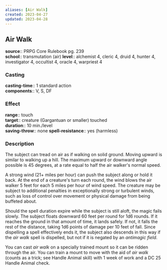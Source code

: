 ```yaml
---
aliases: [Air Walk]
created: 2023-04-27
updated: 2023-04-28
---
```


## Air Walk

**source**:: PRPG Core Rulebook pg. 239  
**school**:: transmutation (air)
**level**:: alchemist 4, cleric 4, druid 4, hunter 4, investigator 4, occultist 4, oracle 4, warpriest 4

### Casting

**casting-time**:: 1 standard action  
**components**:: V, S, DF

### Effect

**range**:: touch  
**target**:: creature (Gargantuan or smaller) touched  
**duration**:: 10 min./level  
**saving-throw**:: none
**spell-resistance**:: yes (harmless)

### Description

The subject can tread on air as if walking on solid ground. Moving upward is similar to walking up a hill. The maximum upward or downward angle possible is 45 degrees, at a rate equal to half the air walker's normal speed.  
  
A strong wind (21+ miles per hour) can push the subject along or hold it back. At the end of a creature's turn each round, the wind blows the air walker 5 feet for each 5 miles per hour of wind speed. The creature may be subject to additional penalties in exceptionally strong or turbulent winds, such as loss of control over movement or physical damage from being buffeted about.  
  
Should the spell duration expire while the subject is still aloft, the magic fails slowly. The subject floats downward 60 feet per round for 1d6 rounds. If it reaches the ground in that amount of time, it lands safely. If not, it falls the rest of the distance, taking 1d6 points of damage per 10 feet of fall. Since dispelling a spell effectively ends it, the subject also descends in this way if the *air walk* spell is dispelled, but not if it is negated by an *antimagic field*.  
  
You can cast *air walk* on a specially trained mount so it can be ridden through the air. You can train a mount to move with the aid of *air walk* (counts as a trick; see Handle Animal skill) with 1 week of work and a DC 25 Handle Animal check.

